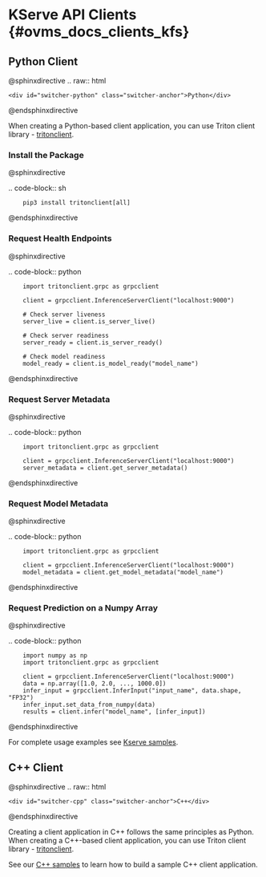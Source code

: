 # KServe API Clients {#ovms_docs_clients_kfs}

## Python Client

@sphinxdirective
.. raw:: html

    <div id="switcher-python" class="switcher-anchor">Python</div>
@endsphinxdirective

When creating a Python-based client application, you can use Triton client library - [tritonclient](https://pypi.org/project/tritonclient/).

### Install the Package
@sphinxdirective

.. code-block:: sh

        pip3 install tritonclient[all] 

@endsphinxdirective

### Request Health Endpoints

@sphinxdirective

.. code-block:: python

        import tritonclient.grpc as grpcclient

        client = grpcclient.InferenceServerClient("localhost:9000")

        # Check server liveness
        server_live = client.is_server_live()

        # Check server readiness
        server_ready = client.is_server_ready()

        # Check model readiness
        model_ready = client.is_model_ready("model_name")


@endsphinxdirective

### Request Server Metadata

@sphinxdirective

.. code-block:: python

        import tritonclient.grpc as grpcclient

        client = grpcclient.InferenceServerClient("localhost:9000")
        server_metadata = client.get_server_metadata()
        
@endsphinxdirective

### Request Model Metadata

@sphinxdirective

.. code-block:: python

        import tritonclient.grpc as grpcclient

        client = grpcclient.InferenceServerClient("localhost:9000")
        model_metadata = client.get_model_metadata("model_name")
        
@endsphinxdirective

### Request Prediction on a Numpy Array

@sphinxdirective

.. code-block:: python

        import numpy as np
        import tritonclient.grpc as grpcclient

        client = grpcclient.InferenceServerClient("localhost:9000")
        data = np.array([1.0, 2.0, ..., 1000.0])
        infer_input = grpcclient.InferInput("input_name", data.shape, "FP32")
        infer_input.set_data_from_numpy(data)
        results = client.infer("model_name", [infer_input])

@endsphinxdirective

For complete usage examples see [Kserve samples](https://github.com/openvinotoolkit/model_server/tree/develop/client/python/kserve-api/samples).

## C++ Client

@sphinxdirective
.. raw:: html

    <div id="switcher-cpp" class="switcher-anchor">C++</div>
@endsphinxdirective

Creating a client application in C++ follows the same principles as Python. When creating a C++-based client application, you can use Triton client library - [tritonclient](https://github.com/triton-inference-server).

See our [C++ samples](../client/cpp/kserve-api/README.md) to learn how to build a sample C++ client application. 
